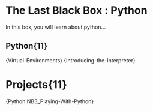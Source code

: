 # The Last Black Box : Python
In this box, you will learn about python...

## Python{11}
{Virtual-Environments}
{Introducing-the-Interpreter}

# Projects{11}
{Python:NB3_Playing-With-Python}
